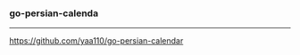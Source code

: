 ### go-persian-calenda
---
https://github.com/yaa110/go-persian-calendar

```
```

```
```

```
```


